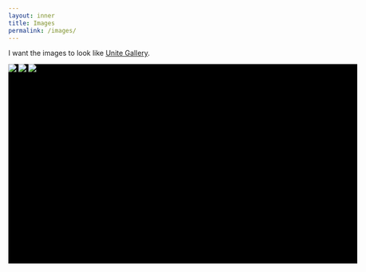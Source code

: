 ```yaml
---
layout: inner
title: Images
permalink: /images/
---
```


I want the images to look like [Unite Gallery](https://unitegallery.net/).

<html>
    <head>
      <script src="https://ajax.googleapis.com/ajax/libs/jquery/1/jquery.js"></script>
      <script src="galleria/galleria-1.4.5.min.js"></script>
      <style>
        .galleria{ width: 700px; height: 400px; background: #000 }
      </style>
    </head>
    <body>  
        <div class="galleria">
            <img src="photo1.jpg">
            <img src="photo2.jpg">
            <img src="photo3.jpg">
        </div>
        <script>
        (function() { 
            Galleria.loadTheme('galleria/themes/classic/galleria.classic.min.js');
            Galleria.run('.galleria');
        }());
        </script>
    </body>
</html>
